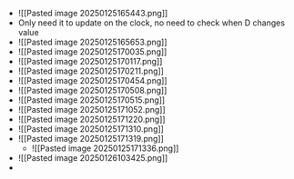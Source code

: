 - ![[Pasted image 20250125165443.png]]
- Only need it to update on the clock, no need to check when D changes value
- ![[Pasted image 20250125165653.png]]
- ![[Pasted image 20250125170035.png]]
- ![[Pasted image 20250125170117.png]]
- ![[Pasted image 20250125170211.png]]
- ![[Pasted image 20250125170454.png]]
- ![[Pasted image 20250125170508.png]]
- ![[Pasted image 20250125170515.png]]
- ![[Pasted image 20250125171052.png]]
- ![[Pasted image 20250125171220.png]]
- ![[Pasted image 20250125171310.png]]
- ![[Pasted image 20250125171319.png]]
	- ![[Pasted image 20250125171336.png]]
- ![[Pasted image 20250126103425.png]]
- 